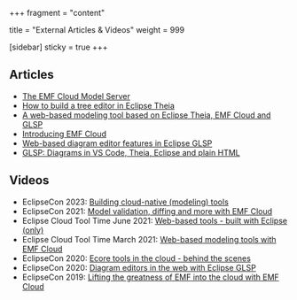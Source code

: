 +++
fragment = "content"

title = "External Articles & Videos"
weight = 999

[sidebar]
  sticky = true
+++

## Articles

* <a target="_blank" href="https://eclipsesource.com/blogs/2021/02/25/the-emf-cloud-model-server/">The EMF Cloud Model Server</a>
* <a target="_blank" href="https://eclipsesource.com/blogs/2021/02/03/how-to-build-a-tree-editor-in-eclipse-theia/">How to build a tree editor in Eclipse Theia</a>
* <a target="_blank" href="https://eclipsesource.com/blogs/2020/07/24/a-web-based-modeling-tool-based-on-eclipse-theia/">A web-based modeling tool based on Eclipse Theia, EMF Cloud and GLSP</a>
* <a target="_blank" href="https://eclipsesource.com/blogs/2019/12/16/introducing-emf-cloud/">Introducing EMF Cloud</a>
* <a target="_blank" href="https://eclipsesource.com/blogs/2021/02/10/web-based-diagram-editor-features-in-eclipse-glsp/">Web-based diagram editor features in Eclipse GLSP</a>
* <a target="_blank" href="https://eclipsesource.com/blogs/2021/01/27/glsp-diagrams-in-vs-code-theia-eclipse-and-plain-html/">GLSP: Diagrams in VS Code, Theia, Eclipse and plain HTML</a>

## Videos

* EclipseCon 2023: <a target="_blank" href="https://www.youtube.com/watch?v=U0TRt3aukTc">Building cloud-native (modeling) tools</a>
* EclipseCon 2021: <a target="_blank" href="https://www.youtube.com/watch?v=mEr-v8t2ZQ8">Model validation, diffing and more with EMF Cloud</a>
* Eclipse Cloud Tool Time June 2021: <a target="_blank" href="https://www.youtube.com/watch?v=5oXC_smkAik">Web-based tools - built with Eclipse (only)</a>
* Eclipse Cloud Tool Time March 2021: <a target="_blank" href="https://www.youtube.com/watch?v=qjris1CdJow">Web-based modeling tools with EMF Cloud</a>
* EclipseCon 2020: <a target="_blank" href="https://www.youtube.com/watch?v=YQyaCR_V5zc">Ecore tools in the cloud - behind the scenes</a>
* EclipseCon 2020: <a target="_blank" href="https://www.youtube.com/watch?v=tqcCUxtyslE">Diagram editors in the web with Eclipse GLSP</a>
* EclipseCon 2019: <a target="_blank" href="https://www.youtube.com/watch?v=ezX0DIeR3ek">Lifting the greatness of EMF into the cloud with EMF Cloud</a>
